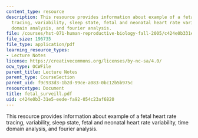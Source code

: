 ```yaml
---
content_type: resource
description: This resource provides information about example of a fetal heart rate
  tracing, variability, sleep state, fetal and neonatal heart rate variability, time
  domain analysis, and fourier analysis.
file: /courses/hst-071-human-reproductive-biology-fall-2005/c424e0b331e5eedefa92054c23af6820_fetal_surveill.pdf
file_size: 196735
file_type: application/pdf
learning_resource_types:
- Lecture Notes
license: https://creativecommons.org/licenses/by-nc-sa/4.0/
ocw_type: OCWFile
parent_title: Lecture Notes
parent_type: CourseSection
parent_uid: f9c933d3-1b2d-99ce-a083-0bc12b5b975c
resourcetype: Document
title: fetal_surveill.pdf
uid: c424e0b3-31e5-eede-fa92-054c23af6820
---
```

This resource provides information about example of a fetal heart rate tracing, variability, sleep state, fetal and neonatal heart rate variability, time domain analysis, and fourier analysis.